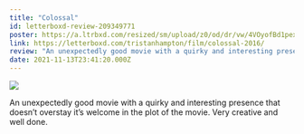 ```yaml
---
title: "Colossal"
id: letterboxd-review-209349771
poster: https://a.ltrbxd.com/resized/sm/upload/z0/od/dr/vw/4VOyofBd1pexblxtDZYtYIk7NI4-0-600-0-900-crop.jpg?v=530897e93a
link: https://letterboxd.com/tristanhampton/film/colossal-2016/
review: "An unexpectedly good movie with a quirky and interesting presence that doesn’t overstay it’s welcome in the plot of the movie. Very creative and well done."
date: 2021-11-13T23:41:20.000Z
---
```

 <p><img src="https://a.ltrbxd.com/resized/sm/upload/z0/od/dr/vw/4VOyofBd1pexblxtDZYtYIk7NI4-0-600-0-900-crop.jpg?v=530897e93a"/></p> <p>An unexpectedly good movie with a quirky and interesting presence that doesn’t overstay it’s welcome in the plot of the movie. Very creative and well done.</p>